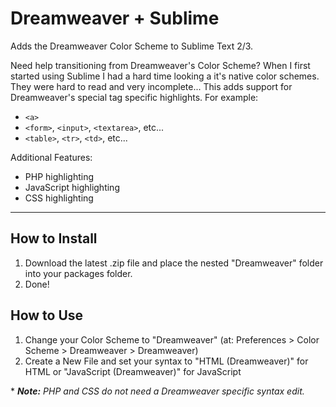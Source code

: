 # Dreamweaver + Sublime
Adds the Dreamweaver Color Scheme to Sublime Text 2/3.

Need help transitioning from Dreamweaver's Color Scheme? When I first started using Sublime I had a hard time looking a it's native color schemes. They were hard to read and very incomplete... This adds support for Dreamweaver's special tag specific highlights. For example:

* `<a>`
* `<form>`, `<input>`, `<textarea>`, etc...
* `<table>`, `<tr>`, `<td>`, etc...

Additional Features:
* PHP highlighting
* JavaScript highlighting
* CSS highlighting

---

## How to Install
1. Download the latest .zip file and place the nested "Dreamweaver" folder into your packages folder.
2. Done!

## How to Use
1. Change your Color Scheme to "Dreamweaver" (at: Preferences > Color Scheme > Dreamweaver > Dreamweaver)
2. Create a New File and set your syntax to "HTML (Dreamweaver)" for HTML or "JavaScript (Dreamweaver)" for JavaScript

\* *__Note:__ PHP and CSS do not need a Dreamweaver specific syntax edit.*
